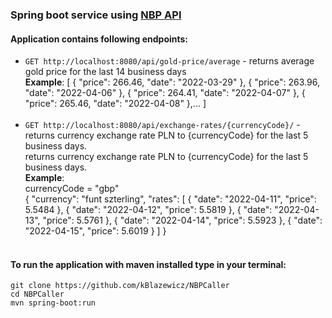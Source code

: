 ### Spring boot service using [NBP API]( http://api.nbp.pl/en.html)

#### Application contains following endpoints:

+ `GET http://localhost:8080/api/gold-price/average` - returns average gold price for the last 14 business days <br>
  **Example**:
  [
  {
  "price": 266.46,
  "date": "2022-03-29"
  }, {
  "price": 263.96,
  "date": "2022-04-06"
  }, {
  "price": 264.41,
  "date": "2022-04-07"
  }, {
  "price": 265.46,
  "date": "2022-04-08"
  },...
  ]
<br><br>
+ `GET http://localhost:8080/api/exchange-rates/{currencyCode}/` - returns currency exchange rate PLN to {currencyCode}
  for the last 5 business days. <br>
  returns currency exchange rate PLN to {currencyCode} for the last 5 business days.<br>
  **Example**: <br>
  currencyCode = "gbp" <br>
  {
  "currency": "funt szterling",
  "rates": [
  {
  "date": "2022-04-11",
  "price": 5.5484 }, {
  "date": "2022-04-12",
  "price": 5.5819 }, {
  "date": "2022-04-13",
  "price": 5.5761 }, {
  "date": "2022-04-14",
  "price": 5.5923 }, {
  "date": "2022-04-15",
  "price": 5.6019 }
  ]
  }
<br><br>
#### To run the application with maven installed type in your terminal:
  `git clone https://github.com/kBlazewicz/NBPCaller` <br>
  `cd NBPCaller`<br>
  `mvn spring-boot:run`

<br>
  
